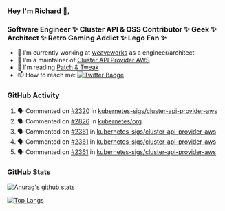 ### Hey I'm Richard 👋, 

<h3 align="left">Software Engineer ✨ Cluster API & OSS Contributor ✨ Geek ✨ Architect ✨ Retro Gaming Addict ✨ Lego Fan ✨</h3>

- 🔭 I’m currently working at [weaveworks](https://github.com/weaveworks) as a engineer/architect
- 👯 I’m a maintainer of [Cluster API Provider AWS](https://github.com/kubernetes-sigs/cluster-api-provider-aws)
- 💬 I'm reading [Patch & Tweak](https://bjooks.com/products/patch-tweak-exploring-modular-synthesis)
- 📫 How to reach me: [![Twitter Badge](https://img.shields.io/badge/-@fruit_case-00acee?style=flat&logo=Twitter&logoColor=white)](https://twitter.com/intent/follow?screen_name=fruit_case "Follow on Twitter")

### GitHub Activity 

<!--START_SECTION:activity-->
1. 🗣 Commented on [#2320](https://github.com/kubernetes-sigs/cluster-api-provider-aws/issues/2320) in [kubernetes-sigs/cluster-api-provider-aws](https://github.com/kubernetes-sigs/cluster-api-provider-aws)
2. 🗣 Commented on [#2826](https://github.com/kubernetes/org/issues/2826) in [kubernetes/org](https://github.com/kubernetes/org)
3. 🗣 Commented on [#2361](https://github.com/kubernetes-sigs/cluster-api-provider-aws/issues/2361) in [kubernetes-sigs/cluster-api-provider-aws](https://github.com/kubernetes-sigs/cluster-api-provider-aws)
4. 🗣 Commented on [#2361](https://github.com/kubernetes-sigs/cluster-api-provider-aws/issues/2361) in [kubernetes-sigs/cluster-api-provider-aws](https://github.com/kubernetes-sigs/cluster-api-provider-aws)
5. 🗣 Commented on [#2361](https://github.com/kubernetes-sigs/cluster-api-provider-aws/issues/2361) in [kubernetes-sigs/cluster-api-provider-aws](https://github.com/kubernetes-sigs/cluster-api-provider-aws)
<!--END_SECTION:activity-->

### GitHub Stats

[![Anurag's github stats](https://github-readme-stats.vercel.app/api?username=richardcase&count_private=true&show_icons=true)](https://github.com/anuraghazra/github-readme-stats)

[![Top Langs](https://github-readme-stats.vercel.app/api/top-langs/?username=richardcase&hide=html&layout=compact)](https://github.com/anuraghazra/github-readme-stats)
